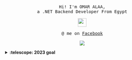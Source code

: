 <p align="center">
  <samp>
    Hi! I'm OMAR ALAA, 
    <br> a .NET Backend Developer From Egypt
  </samp>
</p>

<p align="center">
  <samp>
    <img src="https://github.com/pifafu/pifafu/assets/5679180/07d226f9-2b92-4077-af43-37c92be369f2" width="28px">
  </samp>
</p>



<p align="center">
  <samp>
    @ me on <a href="https://www.facebook.com/profile.php?id=100040461962240">Facebook</a><br><br>
   <img src="![waiting](https://github.com/3Omaralaa/3Omaralaa/assets/118674991/68549b3e-db20-48e6-801b-88b2f768c098)
">
  </samp>
</p>

<details>
  <summary><b>:telescope: 2023 goal</b></summary>
 .....
</details>


